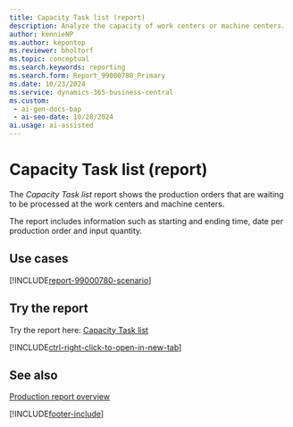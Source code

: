 ```yaml
---
title: Capacity Task list (report)
description: Analyze the capacity of work centers or machine centers. 
author: kennieNP
ms.author: kepontop
ms.reviewer: bholtorf
ms.topic: conceptual
ms.search.keywords: reporting
ms.search.form: Report_99000780_Primary
ms.date: 10/23/2024
ms.service: dynamics-365-business-central
ms.custom:
 - ai-gen-docs-bap
 - ai-seo-date: 10/28/2024
ai.usage: ai-assisted
---
```


# Capacity Task list (report)

The *Capacity Task list* report shows the production orders that are waiting to be processed at the work centers and machine centers. 

The report includes information such as starting and ending time, date per production order and input quantity.


## Use cases

[!INCLUDE[report-99000780-scenario](../includes/report-99000780-scenario-include.md)]

<!-- 

Prompt

Below is a report in an ERP system. Provide 3-4 use cases for different personas working with production or manufacturing.

Format like this:    
  
As a <persona>, use the report to    
* use case 1  
* use case 2    

Do not capitalize the persona names. 

Do not start lines with "Use the data to"

## Report name
Capacity Task list

## Report description
The *Capacity Task list* report shows the production orders that are waiting to be processed at the work centers and machine centers. 
The report includes information such as starting and ending time, date per production order and input quantity.

### What the report does

### Use cases
Analyze the capacity of work centers or machine centers. 

Please include your data sources and URLs

-->


## Try the report

Try the report here: [Capacity Task list](https://businesscentral.dynamics.com?report=99000780)

[!INCLUDE[ctrl-right-click-to-open-in-new-tab](../includes/ctrl-right-click-to-open-in-new-tab.md)]


## See also

[Production report overview](../production-reports.md)

[!INCLUDE[footer-include](../includes/footer-banner.md)]